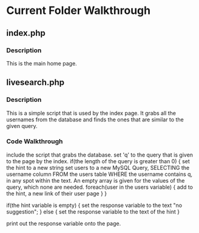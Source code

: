 # Current Folder Walkthrough
## index.php
### Description
This is the main home page.
## livesearch.php
### Description
This is a simple script that is used by the index page. It grabs all the usernames from the database and finds the ones that are similar to the given query.
### Code Walkthrough
include the script that grabs the database.
set 'q' to the query that is given to the page by the index.
if(the length of the query is greater than 0) 
{
  set the hint to a new string
  set users to a new MySQL Query, SELECTING the username column FROM the users table WHERE the username contains q, in any spot within the text. An empty array is given for the values of the query, which none are needed.
  foreach(user in the users variable)
  {
    add to the hint, a new link of their user page
  }
}

if(the hint variable is empty)
{
 set the response variable to the text "no suggestion";
}
else
{
  set the response variable to the text of the hint
}

print out the response variable onto the page.
